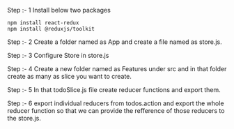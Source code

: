 Step :- 1 Install below two packages

```
npm install react-redux
npm install @reduxjs/toolkit
```

Step :- 2 Create a folder named as App and create a file named as store.js.

Step :- 3 Configure Store in store.js

Step :- 4 Create a new folder named as Features under src and in that folder create as many as slice you want to create.

Step :- 5 In that todoSlice.js file create reducer functions and export them.

Step :- 6 export individual reducers from todos.action and export the whole reducer function so that we can provide the refference of those reducers to the store.js.
